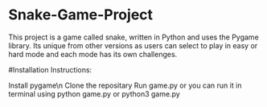 # Snake-Game-Project

This project is a game called snake, written in Python and uses the Pygame library. Its unique from other versions as users can select to play in easy or hard mode and each mode has its own challenges. 

#Installation Instructions:

Install pygame\n
Clone the repositary
Run game.py or you can run it in terminal using python game.py or python3 game.py

